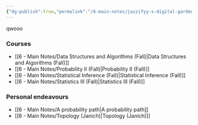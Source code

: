 ```yaml
---
{"dg-publish":true,"permalink":"/6-main-notes/jazzifyy-s-digital-garden/","tags":["gardenEntry"]}
---
```


qwooo
### Courses
+ [[6 - Main Notes/Data Structures and Algorithms (Fall)\|Data Structures and Algorithms (Fall)]]
+ [[6 - Main Notes/Probability II (Fall)\|Probability II (Fall)]]
+ [[6 - Main Notes/Statistical Inference (Fall)\|Statistical Inference (Fall)]]
+ [[6 - Main Notes/Statistics III (Fall)\|Statistics III (Fall)]]
### Personal endeavours
+ [[6 - Main Notes/A probability path\|A probability path]]
+ [[6 - Main Notes/Topology (Janich)\|Topology (Janich)]]